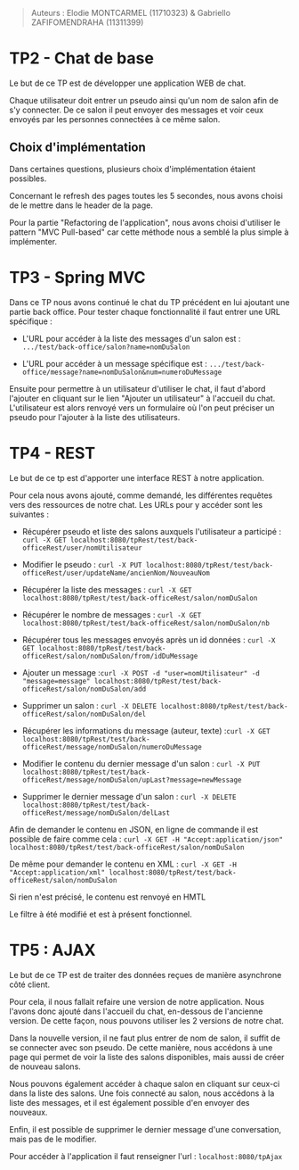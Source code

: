> Auteurs : Elodie MONTCARMEL (11710323) & Gabriello ZAFIFOMENDRAHA (11311399)

TP2 - Chat de base
===


Le but de ce TP est de développer une application WEB de chat. 

Chaque utilisateur doit entrer un pseudo ainsi qu'un nom de salon afin de s'y connecter. 
De ce salon il peut envoyer des messages et voir ceux envoyés par les personnes connectées à ce même salon.


Choix d'implémentation
---

Dans certaines questions, plusieurs choix d'implémentation étaient possibles. 

Concernant le refresh des pages toutes les 5 secondes, nous avons choisi de le mettre dans le header de la page.

Pour la partie "Refactoring de l'application", nous avons choisi d'utiliser le pattern "MVC Pull-based" car cette méthode nous a semblé la plus simple à implémenter.


TP3 - Spring MVC
===

Dans ce TP nous avons continué le chat du TP précédent en lui ajoutant une partie back office. 
Pour tester chaque fonctionnalité il faut entrer une URL spécifique :

* L'URL pour accéder à la liste des messages d'un salon est : `.../test/back-office/salon?name=nomDuSalon`

* L'URL pour accéder à un message spécifique est : `.../test/back-office/message?name=nomDuSalon&num=numeroDuMessage`


Ensuite pour permettre à un utilisateur d'utiliser le chat, il faut d'abord l'ajouter en cliquant sur le lien "Ajouter un utilisateur" à l'accueil du chat.
L'utilisateur est alors renvoyé vers un formulaire où l'on peut préciser un pseudo pour l'ajouter à la liste des utilisateurs.

TP4 - REST
===

Le but de ce tp est d'apporter une interface REST à notre application.

Pour cela nous avons ajouté, comme demandé, les différentes requêtes vers des ressources de notre chat. Les URLs pour y accéder sont les suivantes :

* Récupérer pseudo et liste des salons auxquels l'utilisateur a participé : `curl -X GET localhost:8080/tpRest/test/back-officeRest/user/nomUtilisateur` 

* Modifier le pseudo : `curl -X PUT localhost:8080/tpRest/test/back-officeRest/user/updateName/ancienNom/NouveauNom `

* Récupérer la liste des messages : `curl -X GET localhost:8080/tpRest/test/back-officeRest/salon/nomDuSalon` 

* Récupérer le nombre de messages : `curl -X GET localhost:8080/tpRest/test/back-officeRest/salon/nomDuSalon/nb`

* Récupérer tous les messages envoyés après un id données : `curl -X GET localhost:8080/tpRest/test/back-officeRest/salon/nomDuSalon/from/idDuMessage `

* Ajouter un message :` curl -X POST -d "user=nomUtilisateur" -d "message=message" localhost:8080/tpRest/test/back-officeRest/salon/nomDuSalon/add `

* Supprimer un salon : `curl -X DELETE localhost:8080/tpRest/test/back-officeRest/salon/nomDuSalon/del `

* Récupérer les informations du message (auteur, texte) :` curl -X GET localhost:8080/tpRest/test/back-officeRest/message/nomDuSalon/numeroDuMessage `
 
* Modifier le contenu du dernier message d'un salon : `curl -X PUT localhost:8080/tpRest/test/back-officeRest/message/nomDuSalon/upLast?message=newMessage `

* Supprimer le dernier message d'un salon : `curl -X DELETE localhost:8080/tpRest/test/back-officeRest/message/nomDuSalon/delLast `

Afin de demander le contenu en JSON, en ligne de commande il est possible de faire comme cela : `curl -X GET -H "Accept:application/json" localhost:8080/tpRest/test/back-officeRest/salon/nomDuSalon`

De même pour demander le contenu en XML : `curl -X GET -H "Accept:application/xml" localhost:8080/tpRest/test/back-officeRest/salon/nomDuSalon`

Si rien n'est précisé, le contenu est renvoyé en HMTL


Le filtre à été modifié et est à présent fonctionnel.



TP5 : AJAX 
===

Le but de ce TP est de traiter des données reçues de manière asynchrone côté client.

Pour cela, il nous fallait refaire une version de notre application. Nous l'avons donc ajouté dans l'accueil du chat, en-dessous de l'ancienne version. 
De cette façon, nous pouvons utiliser les 2 versions de notre chat.

Dans la nouvelle version, il ne faut plus entrer de nom de salon, il suffit de se connecter avec son pseudo. De cette manière, nous accédons à une page qui permet de voir la liste des salons disponibles, mais aussi de créer de nouveau salons.

Nous pouvons également accéder à chaque salon en cliquant sur ceux-ci dans la liste des salons. Une fois connecté au salon, nous accédons à la liste des messages, et il est également possible d'en envoyer des nouveaux. 

Enfin, il est possible de supprimer le dernier message d'une conversation, mais pas de le modifier. 

Pour accéder à l'application il faut renseigner l'url : `localhost:8080/tpAjax`
